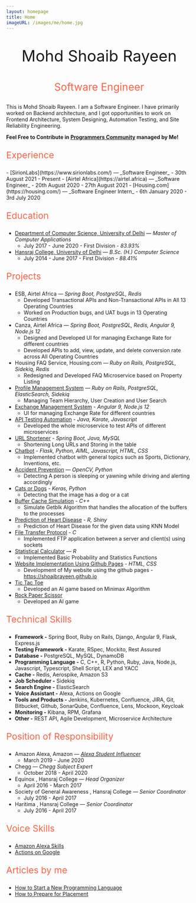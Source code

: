 ```yaml
---
layout: homepage
title: Home
imageURL: /images/me/home.jpg
---
```


<p style="text-align: center; font-size: 3em">
Mohd Shoaib Rayeen
</p>
<p style="text-align: center; color: #FF6347; font-size: 2em">
Software Engineer
</p>

This is Mohd Shoaib Rayeen. I am a Software Engineer. I have primarily worked on Backend architecture, and I got opportunities to work on Frontend Architecture, System Designing, Automation Testing, and Site Reliability Engineering.

**Feel Free to Contribute in [Programmers Community](https://shoaibrayeen.github.io/Programmers-Community/) managed by Me!**

<p style="text-align: left; color: #FF6347; font-size: 1.75em">
  Experience
</p>
- [SirionLabs](https://www.sirionlabs.com/) — _Software Engineer_
  - 30th August 2021 - Present
- [Airtel Africa](https://airtel.africa) — _Software Engineer_
  - 20th August 2020 - 27th August 2021
- [Housing.com](https://housing.com/) — _Software Engineer Intern_ 
  - 6th January 2020 - 3rd July 2020

<p style="text-align: left; color: #FF6347; font-size: 1.75em">
  Education 
</p>

- [Department of Computer Science, University of Delhi](http://cs.du.ac.in/) — _Master of Computer Applications_ 
  - July 2017 - June 2020 - First Division - _83.93%_
- [Hansraj College, University of Delhi](https://www.hansrajcollege.ac.in) — _B.Sc. (H.) Computer Science_
  - July 2014 - June 2017 - First Division - _88.41%_
  
<p style="text-align: left; color: #FF6347; font-size: 1.75em">
  Projects 
</p>

- ESB, Airtel Africa — _Spring Boot, PostgreSQL, Redis_
  - Developed Transactional APIs and  Non-Transactional APIs in All 13 Operating Countries
  - Worked on Production bugs, and UAT bugs  in 13 Operating Countries
- Canza, Airtel Africa — _Spring Boot, PostgreSQL, Redis, Angular 9, Node.js 12_
  - Designed and Developed UI for managing Exchange Rate for different countries
  - Developed APIs to add, view, update, and delete conversion rate  across All Operating Countries
- Housing FAQ Service, Housing.com — _Ruby on Rails, PostgreSQL, Sidekiq, Redis_
  - Redesigned and Developed FAQ Microservice based on Property Listing
- [Profile Management System](https://github.com/shoaibrayeen/Profile-Management-System) —  _Ruby on Rails, PostgreSQL, ElasticSearch, Sidekiq_
  - Managing Team Hierarchy, User Creation and User Search
- [Exchange Management System](https://github.com/shoaibrayeen/Exchange-Management-System) - _Angular 9, Node.js 12_
  - UI for managing Exchange Rate for different countries
- [API Testing Automation](https://github.com/shoaibrayeen/API-Testing-Automation) - _Java, Karate, Javascript_
  - Developed the whole microservice to test APIs of different microservices
- [URL Shortener](https://github.com/shoaibrayeen/Url-Shortener) - _Spring Boot, Java, MySQL_
  - Shortening Long URLs and Storing in the table
- [Chatbot](https://github.com/shoaibrayeen/Chatbot) - _Flask, Python, AIML, Javascript, HTML, CSS_
  - Implemented chatbot with general topics such as Sports, Dictionary, Inventions, etc.
- [Accident Prevention](https://github.com/shoaibrayeen/Accident-Prevention) — _OpenCV, Python_
  - Detecting A person is sleeping or yawning while driving and alerting accordingly
- [Cats or Dogs](https://github.com/shoaibrayeen/Course-Work/tree/master/Neural%20Network/Cats%20or%20Dogs) - _Keras, Python_
  - Detecting that the image has a dog or a cat
- [Buffer Cache Simulation](https://github.com/shoaibrayeen/Buffer-Cache-Simulation) - _C++_
  - Simulate Getblk Algorithm that handles the allocation of the buffers to the processes
- [Prediction of Heart Disease](https://github.com/shoaibrayeen/Heart-Disease-Predictor) - _R, Shiny_
  - Prediction of Heart Disease for the given data using KNN Model
- [File Transfer Protocol](https://github.com/shoaibrayeen/File-Transfer-Protocol) - _C_
  - Implemented FTP application between a server and client(s) using sockets
- [Statistical Calculator](https://github.com/shoaibrayeen/R) — _R_
  - Implemented Basic Probability and Statistics Functions
- [Website Implementation Using Github Pages](https://shoaibrayeen.github.io) - _HTML, CSS_
  - Development of My website using the github pages - https://shoaibrayeen.github.io
- [Tic Tac Toe](https://shoaibrayeen.github.io/Course-Work/Artificial%20Intelligence/2%20Player%20Game/Tic%20Toc%20Toe/index.html)
  - Developed an AI game based on Minimax Algorithm
- [Rock Paper Scissor](https://shoaibrayeen.github.io/Course-Work/Artificial%20Intelligence/2%20Player%20Game/Rock%20Paper%20Scissor/index.html)
  - Developed an AI game
  
<p style="text-align: left; color: #FF6347; font-size: 1.75em">
  Technical Skills 
</p>

- **Framework -** Spring Boot, Ruby on Rails, Django, Angular 9, Flask, Express.js
- **Testing Framework -** Karate, RSpec, Mockito, Rest Assured
- **Database -** PostgreSQL, MySQL, DynamoDB
- **Programming Language -** C, C++, R, Python, Ruby, Java, Node.js, Javascript, Typescript, Shell Script, LEX and YACC
- **Cache -** Redis, Aerospike, Amazon S3
- **Job Scheduler -** Sidekiq
- **Search Engine -** ElasticSearch
- **Voice Assistant -** Alexa, Actions on Google
- **Tools and Products -** Jenkins, Kubernetes, Confluence, JIRA, Git, Bitbucket, Github, SonarQube, Confluence, Lens, Mockoon, Keycloak
- **Monitoring -** Kibana, RPM, Grafana
- **Other -** REST API, Agile Development, Microservice Architecture

<p style="text-align: left; color: #FF6347; font-size: 1.75em">
  Position of Responsibility
</p>

- Amazon Alexa, Amazon — _[Alexa Student Influencer](https://developer.amazon.com/en-IN/alexa/alexa-student-influencer#alexa-student-influencers)_
  - March 2019 - June 2020
- Chegg — _Chegg Subject Expert_
  - October 2018 - April 2020
- Equinox , Hansraj College — _Head Organizer_
  - April 2016 - March 2017
- Society of General Awareness , Hansraj College — _Senior Coordinator_
  - July 2016 - April 2017
- Haritima , Hansraj College — _Senior Coordinator_
  - July 2016 - April 2017

<p style="text-align: left; color: #FF6347; font-size: 1.75em">
  Voice Skills 
</p>

- [Amazon Alexa Skills](/Amazon_Alexa)
- [Actions on Google](/Actions_on_Google)

<p style="text-align: left; color: #FF6347; font-size: 1.75em">
  Articles by me
</p>

- [How to Start a New Programming Language](/get-started-with-any-programming-language)
- [How to Prepare for Placement](/placement)
